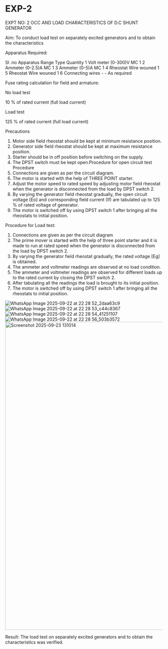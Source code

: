 # EXP-2
EXPT NO: 2 OCC AND LOAD CHARACTERISTICS OF D.C SHUNT GENERATOR

Aim:
To conduct load test on separately excited generators and to obtain the characteristics

Apparatus Required:

Sl .no	Apparatus	Range	Type	Quantity
1	Volt meter	(0-300)V	MC	1
2	Ammeter	(0-2.5)A	MC	1
3	Ammeter	(0-5)A	MC	1
4	Rheostat		Wire wouned	1
5	Rheostat		Wire wouned	1
6	Connecting wires	-	-	As required

Fuse rating calculation for field and armature:

No load test

10 % of rated current (full load current)

Load test

125 % of rated current (full load current)

Precautions

1.   Motor side field rheostat should be kept at minimum resistance position.
2.   Generator side field rheostat should be kept at maximum resistance position.
3.   Starter should be in off position before switching on the supply.
4.   The DPST switch must be kept open.Procedure for open circuit test
Procedure
1.   Connections are given as per the circuit diagram.
2.   The motor is started with the help of THREE POINT starter.
3.   Adjust the motor speed to rated speed by adjusting motor field rheostat when the generator is disconnected from the load by DPST switch 2.
4.   By  varying  the  generator  field  rheostat  gradually,  the  open  circuit  voltage  [Eo]  and corresponding field current (If) are tabulated up to 125 % of rated voltage of generator.
5.   The motor is switched off by using DPST switch 1 after bringing all the rheostats to initial position.

Procedure for Load test:

1.   Connections are given as per the circuit diagram
2.   The prime mover is started with the help of three point starter and it is made to run at rated speed when the generator is disconnected from the load by DPST switch 2.
3.   By varying the generator field rheostat gradually, the rated voltage [Eg] is obtained.
4.   The ammeter and voltmeter readings are observed at no load condition.
5.   The ammeter and voltmeter readings are observed for different loads up to the rated current by closing the DPST switch 2.
6.   After tabulating all the readings the load is brought to its initial position.
7.   The motor is switched off by using DPST switch 1 after bringing all the rheostats to initial position.

![WhatsApp Image 2025-09-22 at 22 28 52_2daa63c9](https://github.com/user-attachments/assets/8d185b8a-5c6d-470f-bf02-91a1f2f86f68)
![WhatsApp Image 2025-09-22 at 22 28 53_c44c8367](https://github.com/user-attachments/assets/4630967b-eaa6-4053-a62f-e023746e0e7c)
![WhatsApp Image 2025-09-22 at 22 28 54_41251107](https://github.com/user-attachments/assets/54f003bf-65c8-408f-9c03-4cba4618b19d)
![WhatsApp Image 2025-09-22 at 22 28 56_503b3572](https://github.com/user-attachments/assets/9ab16fdc-edee-4e1b-8024-70064570f4ac)
<img width="1399" height="983" alt="Screenshot 2025-09-23 131014" src="https://github.com/user-attachments/assets/3932e9d4-6cf7-4f0a-8640-5fb2acbcf529" />

 
Result:
The load test on separately excited generators and to obtain the characteristics was verified.
